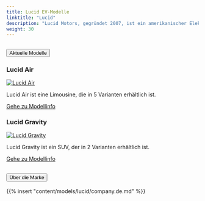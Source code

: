 ```yaml
---
title: Lucid EV-Modelle
linktitle: "Lucid"
description: "Lucid Motors, gegründet 2007, ist ein amerikanischer Elektrofahrzeughersteller, der für seine Luxus-EVs, insbesondere die Lucid Air Limousine, bekannt ist. Es kombiniert fortschrittliche Technologie, hohe Leistung und umweltbewusste Designs mit einem Fokus auf Innovation."
weight: 30
---
```

<!-- markdownlint-disable MD033 -->
<!-- markdownlint-disable MD010 -->


<div class="accordion" id="accordionPanelsStayOpenExample">
    <div class="accordion-item">
        <h2 class="accordion-header">
            <button class="accordion-button" type="button" data-bs-toggle="collapse" data-bs-target="#panelsStayOpen-collapseOne" aria-expanded="true" aria-controls="panelsStayOpen-collapseOne">
                        Aktuelle Modelle
            </button>
        </h2>
        <div id="panelsStayOpen-collapseOne" class="accordion-collapse collapse show">
            <div class="accordion-body">
    <div class="container p-3 mb-4 bg-body-tertiary rounded border">
        <h3>Lucid Air</h3>
        <div class="row">
            <div class="col col-12 col-md-6">
                <a href="air">
                    <img src="https://media.evkx.net/multimedia/models/lucid/air/air_dream_edition_performance/main_1_st.jpg" class="img-fluid" alt="Lucid Air" >
                </a>
            </div>
            <div class="col col-12 col-md-6"><p>
Lucid Air ist eine Limousine, die in 5 Varianten erhältlich ist.
</p>
	<a href="air/" class="btn btn-outline-primary" role="button">Gehe zu Modellinfo</a>
		</div>
	</div>
</div>
    <div class="container p-3 mb-4 bg-body-tertiary rounded border">
        <h3>Lucid Gravity</h3>
        <div class="row">
            <div class="col col-12 col-md-6">
                <a href="gravity">
                    <img src="https://media.evkx.net/multimedia/models/lucid/gravity/gravity_dream_edition/main_1_st.jpeg" class="img-fluid" alt="Lucid Gravity" >
                </a>
            </div>
            <div class="col col-12 col-md-6"><p>
Lucid Gravity ist ein SUV, der in 2 Varianten erhältlich ist.
</p>
	<a href="gravity/" class="btn btn-outline-primary" role="button">Gehe zu Modellinfo</a>
		</div>
	</div>
</div>
        </div>
    </div>
</div><div class="accordion-item">
    <h2 class="accordion-header">
        <button class="accordion-button" type="button" data-bs-toggle="collapse" data-bs-target="#module-company" aria-expanded="true" aria-controls="module-company">
            Über die Marke
        </button>
    </h2>
    <div id="module-company" class="accordion-collapse collapse">
        <div class="accordion-body">
{{% insert "content/models/lucid/company.de.md" %}}
</div>
</div>
</div>
</div>
